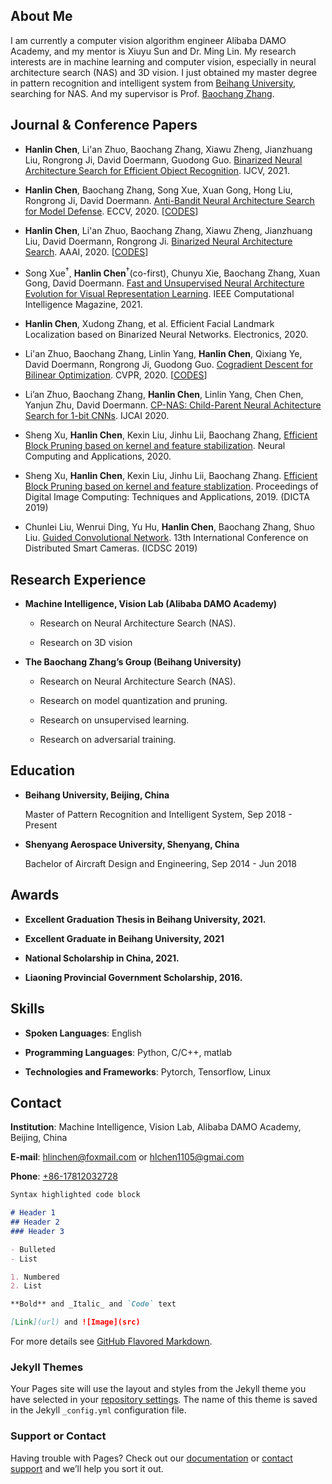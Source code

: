 ## About Me

I am currently a computer vision algorithm engineer Alibaba DAMO Academy, and my mentor is Xiuyu Sun and Dr. Ming Lin. My research interests are in machine learning and computer vision, especially in neural architecture search (NAS) and 3D vision. I just obtained my master degree in pattern recognition and intelligent system from [Beihang University](https://www.buaa.edu.cn), searching for NAS. And my supervisor is Prof. [Baochang Zhang](https://scholar.google.com/citations?user=WH0J_34AAAAJ&hl=en).

## Journal & Conference Papers

- **Hanlin Chen**, Li'an Zhuo, Baochang Zhang, Xiawu Zheng, Jianzhuang Liu, Rongrong Ji, David Doermann, Guodong Guo. [Binarized Neural Architecture Search for Efficient Object Recognition](https://arxiv.org/pdf/2009.04247.pdf). IJCV, 2021.

- **Hanlin Chen**, Baochang Zhang, Song Xue, Xuan Gong, Hong Liu, Rongrong Ji, David Doermann. [Anti-Bandit Neural Architecture Search for Model Defense](https://arxiv.org/pdf/2008.00698.pdf). ECCV, 2020. [[CODES](https://github.com/bczhangbczhang/ABanditNAS)]

- **Hanlin Chen**, Li'an Zhuo, Baochang Zhang, Xiawu Zheng, Jianzhuang Liu, David Doermann, Rongrong Ji. [Binarized Neural Architecture Search](https://arxiv.org/pdf/1911.10862v1.pdf). AAAI, 2020. [[CODES](https://github.com/bczhangbczhang/BNAS)]

- Song Xue<sup>†</sup>, **Hanlin Chen**<sup>†</sup>(co-first), Chunyu Xie, Baochang Zhang, Xuan Gong, David Doermann. [Fast and Unsupervised Neural Architecture Evolution for Visual Representation Learning](https://ieeexplore.ieee.org/document/9492168). IEEE Computational Intelligence Magazine, 2021.

- **Hanlin Chen**, Xudong Zhang, et al. Efficient Facial Landmark Localization based on Binarized Neural Networks. Electronics, 2020.

- Li'an Zhuo, Baochang Zhang, Linlin Yang, **Hanlin Chen**, Qixiang Ye, David Doermann, Rongrong Ji, Guodong Guo. [Cogradient Descent for Bilinear Optimization](https://openaccess.thecvf.com/content_CVPR_2020/papers/Zhuo_Cogradient_Descent_for_Bilinear_Optimization_CVPR_2020_paper.pdf). CVPR, 2020. [[CODES](https://github.com/bczhangbczhang/CoGD)]


- Li’an Zhuo, Baochang Zhang, **Hanlin Chen**, Linlin Yang, Chen Chen, Yanjun Zhu, David Doermann. [CP-NAS: Child-Parent Neural Achitecture Search for 1-bit CNNs](https://www.ijcai.org/proceedings/2020/0144.pdf). IJCAI 2020.

- Sheng Xu, **Hanlin Chen**, Kexin Liu, Jinhu Lii, Baochang Zhang, [Efficient Block Pruning based on kernel and feature stabilization](https://ieeexplore.ieee.org/document/8946001). Neural Computing and Applications, 2020.

- Sheng Xu, **Hanlin Chen**, Kexin Liu, Jinhu Lii, Baochang Zhang. [Efficient Block Pruning based on kernel and feature stablization](https://ieeexplore.ieee.org/document/8946001). Proceedings of Digital Image Computing: Techniques and Applications, 2019. (DICTA 2019)

- Chunlei Liu, Wenrui Ding, Yu Hu, **Hanlin Chen**, Baochang Zhang, Shuo Liu. [Guided Convolutional Network](https://www.researchgate.net/publication/336051683_Guided_Convolutional_Network). 13th International Conference on Distributed Smart Cameras. (ICDSC 2019)


## Research Experience
* **Machine Intelligence, Vision Lab (Alibaba DAMO Academy)**
  - Research on Neural Architecture Search (NAS).
  
  - Research on 3D vision


* **The Baochang Zhang’s Group (Beihang University)**
  - Research on Neural Architecture Search (NAS).

  - Research on model quantization and pruning.

  - Research on unsupervised learning.

  - Research on adversarial training.


## Education

* **Beihang University, Beijing, China**

    Master of Pattern Recognition and Intelligent System, Sep 2018 - Present

* **Shenyang Aerospace University, Shenyang, China**

    Bachelor of Aircraft Design and Engineering, Sep 2014 - Jun 2018

  <!-- |                       |               |
  |:----------------------|--------------:|
  |**Beihang University** | Beijing, China|
  |Master of Pattern Recognition and Intelligent System | Sep 2018 - Present|
  |**Shenyang Aerospace University** | Shenyang, China|
  |Bachelor of Aircraft Design and Engineering | Sep 2014 - Jun 2018| -->

## Awards

* **Excellent Graduation Thesis in Beihang University, 2021.**

* **Excellent Graduate in Beihang University, 2021**

* **National Scholarship in China, 2021.**
  
* **Liaoning Provincial Government Scholarship, 2016.**

## Skills

- **Spoken Languages**: English

- **Programming Languages**: Python, C/C++, matlab

- **Technologies and Frameworks**: Pytorch, Tensorflow, Linux

## Contact

**Institution**: Machine Intelligence, Vision Lab, Alibaba DAMO Academy, Beijing, China

<!-- **Address**: Room 1126, New Main Building #E, XueYuan Road No.37, Beihang University, 100191 -->

**E-mail**:  [hlinchen@foxmail.com](mailto:hlinchen@foxmail.com) or [hlchen1105@gmai.com](mailto:hlchen1105@gmai.com)

**Phone**: [+86-17812032728](tel:+86-17812032728)






```markdown
Syntax highlighted code block

# Header 1
## Header 2
### Header 3

- Bulleted
- List

1. Numbered
2. List

**Bold** and _Italic_ and `Code` text

[Link](url) and ![Image](src)
```

For more details see [GitHub Flavored Markdown](https://guides.github.com/features/mastering-markdown/).

### Jekyll Themes

Your Pages site will use the layout and styles from the Jekyll theme you have selected in your [repository settings](https://github.com/HLinChen/hlchen/settings/pages). The name of this theme is saved in the Jekyll `_config.yml` configuration file.

### Support or Contact

Having trouble with Pages? Check out our [documentation](https://docs.github.com/categories/github-pages-basics/) or [contact support](https://support.github.com/contact) and we’ll help you sort it out.
